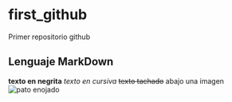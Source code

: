 # first_github
Primer repositorio github
## Lenguaje MarkDown
**texto en negrita**
*texto en cursiva*
~~texto tachado~~
abajo una imagen
![pato enojado](https://pbs.twimg.com/media/D35CLH7W4AEHd8c.jpg)
